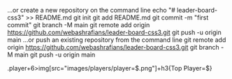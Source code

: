 …or create a new repository on the command line
echo "# leader-board-css3" >> README.md
git init
git add README.md
git commit -m "first commit"
git branch -M main
git remote add origin https://github.com/webashrafians/leader-board-css3.git
git push -u origin main
…or push an existing repository from the command line
git remote add origin https://github.com/webashrafians/leader-board-css3.git
git branch -M main
git push -u origin main

.player+6>img[src="images/players/player=$.png"]+h3{Top Player=$}
